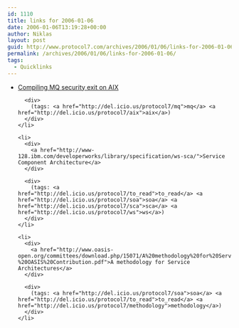 ```yaml
---
id: 1110
title: links for 2006-01-06
date: 2006-01-06T13:19:28+00:00
author: Niklas
layout: post
guid: http://www.protocol7.com/archives/2006/01/06/links-for-2006-01-06/
permalink: /archives/2006/01/06/links-for-2006-01-06/
tags:
  - Quicklinks
---
```

<div class='microid-4e26f8f3e8d91d4c04f733e799094cea928de8ce'>
  <ul>
    <li>
      <div>
        <a href="http://permalink.gmane.org/gmane.network.mq.devel/994">Compiling MQ security exit on AIX</a>
      </div>
      
      <div>
        (tags: <a href="http://del.icio.us/protocol7/mq">mq</a> <a href="http://del.icio.us/protocol7/aix">aix</a>)
      </div>
    </li>
    
    <li>
      <div>
        <a href="http://www-128.ibm.com/developerworks/library/specification/ws-sca/">Service Component Architecture</a>
      </div>
      
      <div>
        (tags: <a href="http://del.icio.us/protocol7/to_read">to_read</a> <a href="http://del.icio.us/protocol7/soa">soa</a> <a href="http://del.icio.us/protocol7/sca">sca</a> <a href="http://del.icio.us/protocol7/ws">ws</a>)
      </div>
    </li>
    
    <li>
      <div>
        <a href="http://www.oasis-open.org/committees/download.php/15071/A%20methodology%20for%20Service%20Architectures%201%202%204%20-%20OASIS%20Contribution.pdf">A methodology for Service Architectures</a>
      </div>
      
      <div>
        (tags: <a href="http://del.icio.us/protocol7/soa">soa</a> <a href="http://del.icio.us/protocol7/to_read">to_read</a> <a href="http://del.icio.us/protocol7/methodology">methodology</a>)
      </div>
    </li>
  </ul>
</div>